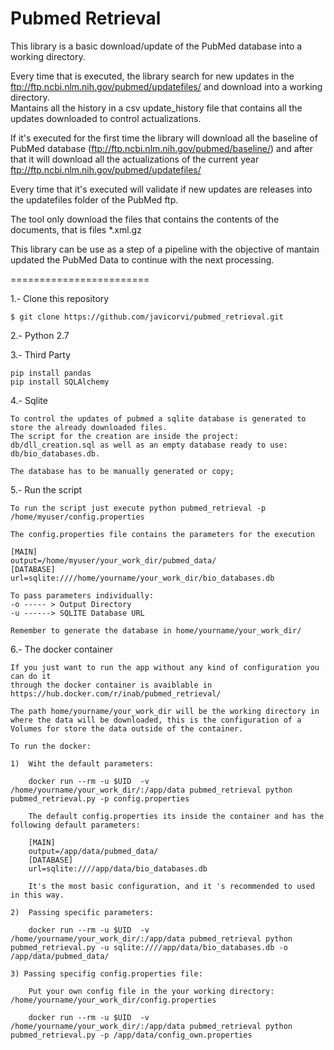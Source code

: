 Pubmed Retrieval 
========================

This library is a basic download/update of the PubMed database into a working directory.  

Every time that is executed, the library search for new updates in the ftp://ftp.ncbi.nlm.nih.gov/pubmed/updatefiles/ and download into a working directory.  
Mantains all the history in a csv update_history file that contains all the updates downloaded to control actualizations.
  
If it's executed for the first time the library will download all the baseline of PubMed database (ftp://ftp.ncbi.nlm.nih.gov/pubmed/baseline/) and after that it will 
download all the actualizations of the current year ftp://ftp.ncbi.nlm.nih.gov/pubmed/updatefiles/

Every time that it's executed will validate if new updates are releases into the updatefiles folder of the PubMed ftp.

The tool only download the files that contains the contents of the documents, that is files *.xml.gz

This library can be use as a step of a pipeline with the objective of mantain updated the PubMed Data to continue with the next processing.

========================

1.- Clone this repository 

    $ git clone https://github.com/javicorvi/pubmed_retrieval.git
    
2.- Python 2.7 
	
	
3.- Third Party 
	
	pip install pandas
	pip install SQLAlchemy

4.- Sqlite 
	
	To control the updates of pubmed a sqlite database is generated to store the already downloaded files.  
	The script for the creation are inside the project: db/dll_creation.sql as well as an empty database ready to use: db/bio_databases.db.
	 
	The database has to be manually generated or copy; 
	
5.- Run the script
	
	To run the script just execute python pubmed_retrieval -p /home/myuser/config.properties
	
	The config.properties file contains the parameters for the execution
	
	[MAIN]
	output=/home/myuser/your_work_dir/pubmed_data/
	[DATABASE]
	url=sqlite:////home/yourname/your_work_dir/bio_databases.db
	
	To pass parameters individually:
	-o ----- > Output Directory
	-u ------> SQLITE Database URL
	
	Remember to generate the database in home/yourname/your_work_dir/ 
	
6.- The docker container 
	
	If you just want to run the app without any kind of configuration you can do it 
	through the docker container is avaiblable in https://hub.docker.com/r/inab/pubmed_retrieval/ 

	The path home/yourname/your_work_dir will be the working directory in where the data will be downloaded, this is the configuration of a 
	Volumes for store the data outside of the container.

	To run the docker: 
	
	1)  Wiht the default parameters: 
	    
	    docker run --rm -u $UID  -v /home/yourname/your_work_dir/:/app/data pubmed_retrieval python pubmed_retrieval.py -p config.properties

		The default config.properties its inside the container and has the following default parameters: 
		
		[MAIN]
		output=/app/data/pubmed_data/
		[DATABASE]
		url=sqlite:////app/data/bio_databases.db
	
		It's the most basic configuration, and it 's recommended to used in this way.
	
	2)  Passing specific parameters:
	
		docker run --rm -u $UID  -v /home/yourname/your_work_dir/:/app/data pubmed_retrieval python pubmed_retrieval.py -u sqlite:////app/data/bio_databases.db -o /app/data/pubmed_data/

	3) Passing specifig config.properties file:
	
		Put your own config file in the your working directory:  /home/yourname/your_work_dir/config.properties  
		
		docker run --rm -u $UID  -v /home/yourname/your_work_dir/:/app/data pubmed_retrieval python pubmed_retrieval.py -p /app/data/config_own.properties
		
		
